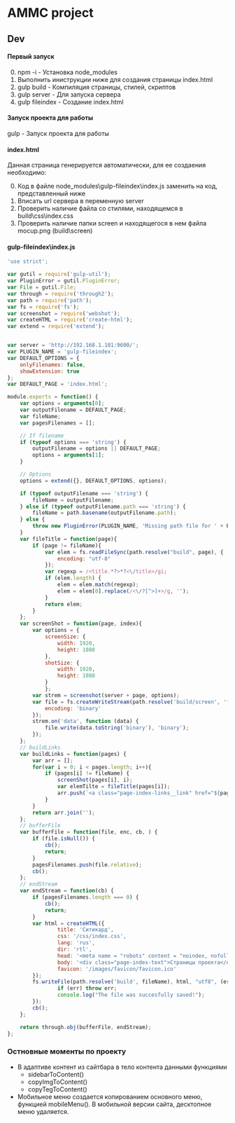 # AMMC project

## Dev
#### Первый запуск

0. npm -i - Установка node_modules
0. Выполнить иниструкции ниже для создания страницы index.html
0. gulp build - Компиляция страницы, стилей, скриптов
0. gulp server - Для запуска сервера
0. gulp fileindex - Создание index.html

#### Запуск проекта для работы
gulp - Запуск проекта для работы

#### index.html

Данная страница генерируется автоматически, для ее создаения необходимо: 

0. Код в файле node_modules\gulp-fileindex\index.js заменить на код, представленный ниже
0. Вписать url сервера в переменную server
0. Проверить наличие файла со стилями, находящемся в build\css\index.css
0. Проверить наличие папки screen и находящегося в нем файла mocup.png (build\screen)

#### gulp-fileindex\index.js
```js
'use strict';

var gutil = require('gulp-util');
var PluginError = gutil.PluginError;
var File = gutil.File;
var through = require('through2');
var path = require('path');
var fs = require('fs');
var screenshot = require('webshot');
var createHTML = require('create-html');
var extend = require('extend');


var server = 'http://192.168.1.101:9600/';
var PLUGIN_NAME = 'gulp-fileindex';
var DEFAULT_OPTIONS = {
	onlyFilenames: false,
	showExtension: true
};
var DEFAULT_PAGE = 'index.html';

module.exports = function() {
	var options = arguments[0];
	var outputFilename = DEFAULT_PAGE;
	var fileName;
	var pagesFilenames = [];

	// If filename
	if (typeof options === 'string') {
		outputFilename = options || DEFAULT_PAGE;
		options = arguments[1];
	}

	// Options
	options = extend({}, DEFAULT_OPTIONS, options);

	if (typeof outputFilename === 'string') {
		fileName = outputFilename;
	} else if (typeof outputFilename.path === 'string') {
		fileName = path.basename(outputFilename.path);
	} else {
		throw new PluginError(PLUGIN_NAME, 'Missing path file for ' + PLUGIN_NAME);
	}
	var fileTitle = function(page){
		if (page != fileName){
			var elem = fs.readFileSync(path.resolve("build", page), {
				encoding: "utf-8"
			});
			var regexp = /<title.*?>*?<\/title>/gi;
			if (elem.length) {
				elem = elem.match(regexp);
				elem = elem[0].replace(/<\/?[^>]+>/g, '');
			}
			return elem;
		}
	};
	var screenShot = function(page, index){
		var options = {
			screenSize: {
				width: 1920,
				height: 1080
			},
			shotSize: {
				width: 1920,
				height: 1080
			}
			};
		var strem = screenshot(server + page, options);
		var file = fs.createWriteStream(path.resolve('build/screen', 'file'+ index +'.png'), {
			encoding: 'binary'
		});
		strem.on('data', function (data) {
			file.write(data.toString('binary'), 'binary');
		});
	};
	// buildLinks
	var buildLinks = function(pages) {
		var arr = [];
		for(var i = 0; i < pages.length; i++){
            if (pages[i] != fileName) {
				screenShot(pages[i], i);
                var elemTilte = fileTitle(pages[i]);
                arr.push(`<a class="page-index-links__link" href="${pages[i]}" class="page-index-links__box"><p>${elemTilte}</p><div class="img"><img src="/screen/file${i}.png"></div></a>`);
            }
		}
		return arr.join('');
	};
	// bufferFile
	var bufferFile = function(file, enc, cb, ) {
		if (file.isNull()) {
			cb();
			return;
		}
		pagesFilenames.push(file.relative);
		cb();
	};
	// endStream
	var endStream = function(cb) {
		if (pagesFilenames.length === 0) {
			cb();
			return;
		}
		var html = createHTML({
				title: 'Ситикард',
				css: '/css/index.css',
				lang: 'rus',
				dir: 'rtl',
				head: '<meta name = "robots" content = "noindex, nofollow" >',
				body: '<div class="page-index-text">Страницы проекта</div><div class="page-index-links" >' + buildLinks(pagesFilenames) + '</div>',
				favicon: '/images/favicon/favicon.ico'
		});
		fs.writeFile(path.resolve('build', fileName), html, "utf8", (err) => {
				if (err) throw err;
				console.log("The file was succesfully saved!");
		});
		cb();
	};

	return through.obj(bufferFile, endStream);
};

```
### Остновные моменты по проекту

* В адаптиве контент из сайтбара в тело контента данными функциями
    * sidebarToContent()
    * copyImgToContent()
    * copyTegToContent()
* Мобильное меню создается копированием основного меню,  функцией mobileMenu(). В мобильной версии сайта, десктопное меню удаляется.
